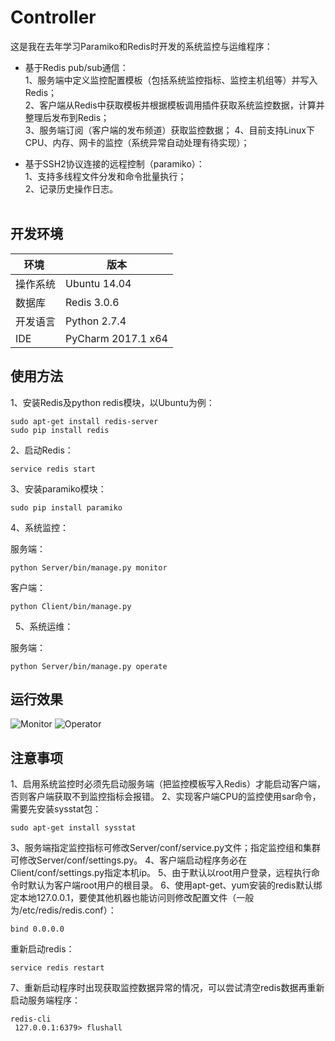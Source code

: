 # Controller
这是我在去年学习Paramiko和Redis时开发的系统监控与运维程序：

- 基于Redis pub/sub通信：    
1、服务端中定义监控配置模板（包括系统监控指标、监控主机组等）并写入Redis；        
2、客户端从Redis中获取模板并根据模板调用插件获取系统监控数据，计算并整理后发布到Redis；    
3、服务端订阅（客户端的发布频道）获取监控数据；
4、目前支持Linux下CPU、内存、网卡的监控（系统异常自动处理有待实现）；

- 基于SSH2协议连接的远程控制（paramiko）：       
1、支持多线程文件分发和命令批量执行；    
2、记录历史操作日志。    
     
## 开发环境
环境 | 版本
---|---
操作系统 | Ubuntu 14.04
数据库 | Redis 3.0.6
开发语言 | Python 2.7.4
IDE | PyCharm 2017.1 x64

## 使用方法
1、安装Redis及python redis模块，以Ubuntu为例：
<pre><code>sudo apt-get install redis-server
sudo pip install redis
</code></pre>

2、启动Redis：
<pre><code>service redis start</code></pre>

3、安装paramiko模块：
<pre><code>sudo pip install paramiko</code></pre>

4、系统监控：   
    
服务端：
<pre><code>python Server/bin/manage.py monitor</code></pre>
客户端：
<pre><code>python Client/bin/manage.py</code></pre>
 
5、系统运维：   
    
服务端：
<pre><code>python Server/bin/manage.py operate</code></pre>

## 运行效果
![Monitor](http://ooaovpott.bkt.clouddn.com/Monitor.jpg)
![Operator](http://ooaovpott.bkt.clouddn.com/Operator.jpg)

 
 ## 注意事项
 1、启用系统监控时必须先启动服务端（把监控模板写入Redis）才能启动客户端，否则客户端获取不到监控指标会报错。
 2、实现客户端CPU的监控使用sar命令，需要先安装sysstat包：
 <pre><code>sudo apt-get install sysstat</code></pre>
 3、服务端指定监控指标可修改Server/conf/service.py文件；指定监控组和集群可修改Server/conf/settings.py。
 4、客户端启动程序务必在Client/conf/settings.py指定本机ip。
 5、由于默认以root用户登录，远程执行命令时默认为客户端root用户的根目录。
 6、使用apt-get、yum安装的redis默认绑定本地127.0.0.1，要使其他机器也能访问则修改配置文件（一般为/etc/redis/redis.conf）：
 <pre><code>bind 0.0.0.0</code></pre>
 重新启动redis：
 <pre><code>service redis restart</code></pre>
 7、重新启动程序时出现获取监控数据异常的情况，可以尝试清空redis数据再重新启动服务端程序：
 <pre><code>redis-cli
 127.0.0.1:6379> flushall
 </code></pre>